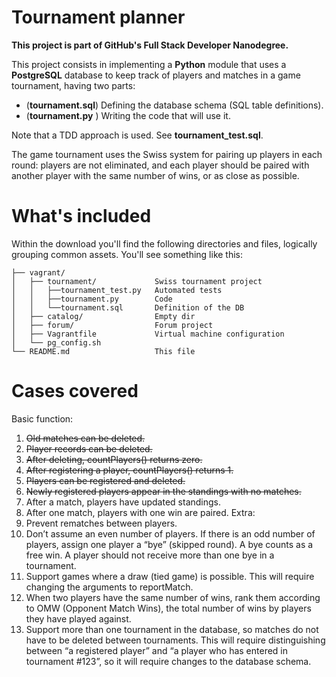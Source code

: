 # Tournament planner

__This project is part of GitHub's Full Stack Developer Nanodegree.__

This project consists in implementing a **Python** module that uses a **PostgreSQL** database to keep track of players and matches in a game tournament, having two parts:
  * (**tournament.sql**) Defining the database schema (SQL table definitions).
  * (**tournament.py** ) Writing the code that will use it.

Note that a TDD approach is used. See **tournament_test.sql**.

The game tournament uses the Swiss system for pairing up players in each round: players are not eliminated, and each player should be paired with another player with the same number of wins, or as close as possible.

# What's included

Within the download you'll find the following directories and files, logically grouping common assets. You'll see something like this:
```
├── vagrant/  
│   ├── tournament/             Swiss tournament project  
│   │   ├──tournament_test.py   Automated tests  
│   │   ├──tournament.py        Code  
│   │   └──tournament.sql       Definition of the DB  
│   ├── catalog/                Empty dir  
│   ├── forum/                  Forum project  
│   ├── Vagrantfile             Virtual machine configuration  
│   └── pg_config.sh  
└── README.md                   This file  
```

# Cases covered

Basic function:

1. ~~Old matches can be deleted.~~
2. ~~Player records can be deleted.~~
3. ~~After deleting, countPlayers() returns zero.~~
4. ~~After registering a player, countPlayers() returns 1.~~
5. ~~Players can be registered and deleted.~~
6. ~~Newly registered players appear in the standings with no matches.~~
7. After a match, players have updated standings.
8. After one match, players with one win are paired.
Extra:
9. Prevent rematches between players.
10. Don’t assume an even number of players. If there is an odd number of players, assign one player a “bye” (skipped round). A bye counts as a free win. A player should not receive more than one bye in a tournament.
11. Support games where a draw (tied game) is possible. This will require changing the arguments to reportMatch.
12. When two players have the same number of wins, rank them according to OMW (Opponent Match Wins), the total number of wins by players they have played against.
13. Support more than one tournament in the database, so matches do not have to be deleted between tournaments. This will require distinguishing between “a registered player” and “a player who has entered in tournament #123”, so it will require changes to the database schema.
